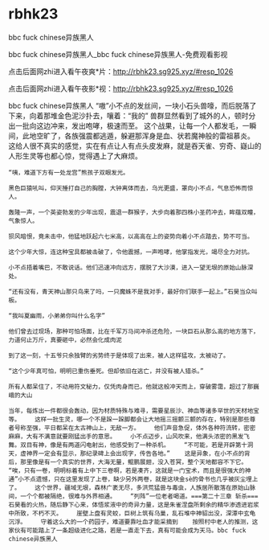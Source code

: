 # rbhk23
bbc fuck chinese异族黑人

bbc fuck chinese异族黑人_bbc fuck chinese异族黑人-免费观看影视

点击后面网zhi进入看午夜爽*片：http://rbhk23.sg925.xyz/#resp_1026

点击后面网zhi进入看午夜影*视：http://rbhk23.sg925.xyz/#resp_1026

bbc fuck chinese异族黑人    “嗷”小不点的发丝间，一块小石头兽嚎，而后脱落了下来，向着那堆金色泥沙扑去，嚷着：“我的”    兽群显然看到了城外的人，顿时分出一批向这边冲来，发出咆哮，极速而至。    这个战果，让每一个人都发毛，一瞬间，此地空旷了，各族强震都逃遁，躲避那浑身是血、状若魔神般的雷祖慕炎。    这给人很不真实的感觉，实在有点让人有点头皮发麻，就是吞天雀、穷奇、嶷山的人形生灵等也都心惊，觉得遇上了大麻烦。

    “咦，难道下方有一处龙宫”熊孩子双眼发光。

    黑色巨猿吼叫，仰天捶打自己的胸膛，大钟离体而去，乌光更盛，罩向小不点，气息恐怖而惊人。

    轰隆一声，一个英姿勃发的少年出现，震退一群猴子，大步向着那四株小圣药冲去，眸蕴双瞳，气象惊人。

    狈风暗恨，竟未击中，他猛地跃起六七米高，以高高在上的姿势向着小不点踏去，势不可当。

    这个少年大惊，连这种宝具都被击破了，令他震撼，一声咆哮，他掌指发光，竭尽全力对抗。

    小不点捂着嘴巴，不敢说话。他们迅速冲向远方，摆脱了大沙漠，进入一望无垠的原始山脉深处。

    “还有没有，青天神山那只鸟来了吗，一只魔蛛不是我对手，最好你们联手一起上。”石昊当众叫板。

    “我叫夏幽雨，小弟弟你叫什么名字”

    他们曾去过现场，那种可怕场面，比在千军万马间冲杀还危险，一块巨石从那么高的地方落下，力道何止万斤，真要砸中，必然会化成肉泥

    到了这一刻，十五爷只余独臂的劣势终于是体现了出来，被人这样猛攻，太被动了。

    “这个少年真可怕，明明已重伤垂死。但却依旧在逃亡，并没有被人猎杀。”

    所有人都呆住了，不动用符文秘力，仅凭肉身而已，他就这般冲天而上，穿破雾霭，超过了那巍峨的大山

    当年，每炼出一件都很会轰动，因为材质特殊与难寻，需要星辰沙、神血等诸多罕世的天材地宝等。    这样一批生灵，哪一个不是跺一跺脚都会让大地摇三摇颤三颤的存在，特别是那些尊者号称至强，平日都呆在太古神山上，无敌一方。    他们声音急促，体外各种符流转，密密麻麻，大有不满意就要刚猛出手的意思。    小不点迈步，山风吹来，他满头浓密的黑发飞舞。双目有神，像是有两道闪电射出，他感受到了一种杀机。    “不可能，若是开辟第十洞天，虚神界一定会有显示，那纪录碑上会出现字，传告各地。”    这是异象，在小不点的背后，那里像是有一个真实的世界，大海无量，鲲鹏展翅，没入苍冥，整个天地都容不下它。    “唉，只有一卷，明明标着有上中下三卷啊，若是凑齐，这就是一门宝术，而且是很强大的神通”小不点遗憾，只在这里发现了上卷，缺少另外两卷，就是这块金sè的骨书也几乎被灰尘埋上了。    这个世界，疆域无垠，森林广袤无尽，多洪荒猛兽与毒虫，人族居所散落在原始山脉间，一个个都被隔绝，很难与外界相通。    “列阵”一位老者喝道。===第二十三章 斩杀===    石昊看的火热，随后静下心来，体悟浆液中的奇异力量，这是朱雀涅盘所剩余的精华渗透进岩浆中所致，不朽不灭。    崖壁上盘有灵蛟，巨树上筑有乌巢，乱石堆中神貂出没，深潭中玄龟沉浮。    守着这么大的一个药园子，难道要靠吐血才能采摘到    按照村中老人的推测，这家伙有可能踏上了一条超级进化之路，若是一直走下去，真有可能会成为天马。bbc fuck chinese异族黑人
